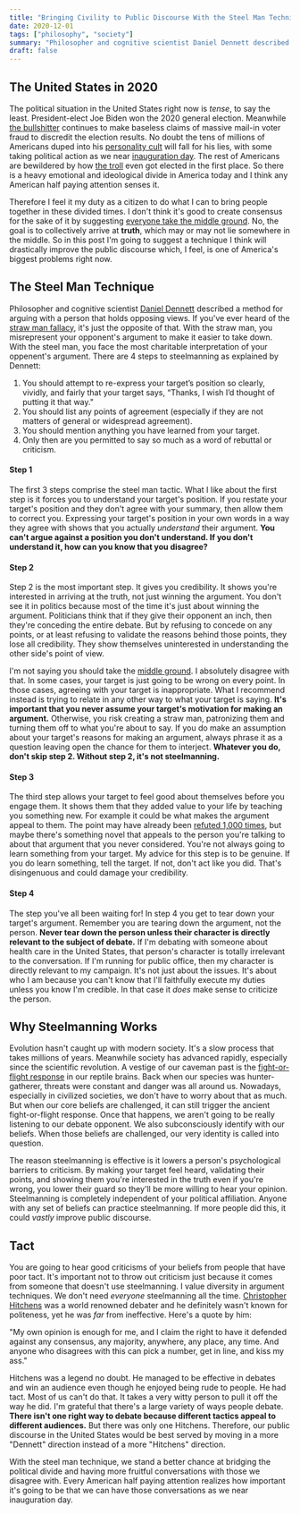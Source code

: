 ```yaml
---
title: "Bringing Civility to Public Discourse With the Steel Man Technique"
date: 2020-12-01
tags: ["philosophy", "society"]
summary: "Philosopher and cognitive scientist Daniel Dennett described a method for arguing with a person that holds opposing views. If you’ve ever heard of the straw man fallacy, it’s just the opposite of that. With the straw man, you misrepresent your opponent’s argument to make it easier to take down. With the steel man, you face the most charitable interpretation of your oppenent’s argument."
draft: false
---
```

## The United States in 2020
The political situation in the United States right now is _tense_, to say the least. President-elect Joe Biden won the 2020 general election. Meanwhile [the bullshitter](https://stallman.org/glossary.html#bullshitter) continues to make baseless claims of massive mail-in voter fraud to discredit the election results. No doubt the tens of millions of Americans duped into his [personality cult](https://en.wikipedia.org/wiki/Cult_of_personality) will fall for his lies, with some taking political action as we near [inauguration day](https://en.wikipedia.org/wiki/United_States_presidential_inauguration). The rest of Americans are bewildered by how [the troll](https://stallman.org/glossary.html#troll) even got elected in the first place. So there is a heavy emotional and ideological divide in America today and I think any American half paying attention senses it.

Therefore I feel it my duty as a citizen to do what I can to bring people together in these divided times. I don't think it's good to create consensus for the sake of it by suggesting [everyone take the middle ground](https://yourlogicalfallacyis.com/middle-ground). No, the goal is to collectively arrive at __truth__, which may or may not lie somewhere in the middle. So in this post I'm going to suggest a technique I think will drastically improve the public discourse which, I feel, is one of America's biggest problems right now.

## The Steel Man Technique
Philosopher and cognitive scientist [Daniel Dennett](https://en.wikipedia.org/wiki/Daniel_Dennett) described a method for arguing with a person that holds opposing views. If you've ever heard of the [straw man fallacy](https://yourlogicalfallacyis.com/strawman), it's just the opposite of that. With the straw man, you misrepresent your opponent's argument to make it easier to take down. With the steel man, you face the most charitable interpretation of your oppenent's argument. There are 4 steps to steelmanning as explained by Dennett:

1. You should attempt to re-express your target’s position so clearly, vividly, and fairly that your target says, “Thanks, I wish I’d thought of putting it that way."
2. You should list any points of agreement (especially if they are not matters of general or widespread agreement).
3. You should mention anything you have learned from your target.
4. Only then are you permitted to say so much as a word of rebuttal or criticism.

#### Step 1
The first 3 steps comprise the steel man tactic. What I like about the first step is it forces you to understand your target's position. If you restate your target's position and they don't agree with your summary, then allow them to correct you. Expressing your target's position in your own words in a way they agree with shows that you actually _understand_ their argument. __You can't argue against a position you don't understand. If you don't understand it, how can you know that you disagree?__

#### Step 2
Step 2 is the most important step. It gives you credibility. It shows you're interested in arriving at the truth, not just winning the argument. You don't see it in politics because most of the time it's just about winning the argument. Politicians think that if they give their opponent an inch, then they're conceding the entire debate. But by refusing to concede on any points, or at least refusing to validate the reasons behind those points, they lose all credibility. They show themselves uninterested in understanding the other side's point of view.

I'm not saying you should take the [middle ground](https://yourlogicalfallacyis.com/middle-ground). I absolutely disagree with that. In some cases, your target is just going to be wrong on every point. In those cases, agreeing with your target is inappropriate. What I recommend instead is trying to relate in any other way to what your target is saying. __It's important that you never assume your target's motivation for making an argument.__ Otherwise, you risk creating a straw man, patronizing them and turning them off to what you're about to say. If you do make an assumption about your target's reasons for making an argument, always phrase it as a question leaving open the chance for them to interject. __Whatever you do, don't skip step 2. Without step 2, it's not steelmanning.__ 

#### Step 3
The third step allows your target to feel good about themselves before you engage them. It shows them that they added value to your life by teaching you something new. For example it could be what makes the argument appeal to them. The point may have already been [refuted 1,000 times](https://rationalwiki.org/wiki/Point_refuted_a_thousand_times), but maybe there's something novel that appeals to the person you're talking to about that argument that you never considered. You're not always going to learn something from your target. My advice for this step is to be genuine. If you do learn something, tell the target. If not, don't act like you did. That's disingenuous and could damage your credibility.

#### Step 4
The step you've all been waiting for! In step 4 you get to tear down your target's argument. Remember you are tearing down the argument, not the person. __Never tear down the person unless their character is directly relevant to the subject of debate.__ If I'm debating with someone about health care in the United States, that person's character is totally irrelevant to the conversation. If I'm running for public office, then my character is directly relevant to my campaign. It's not just about the issues. It's about who I am because you can't know that I'll faithfully execute my duties unless you know I'm credible. In that case it _does_ make sense to criticize the person.

## Why Steelmanning Works
Evolution hasn't caught up with modern society. It's a slow process that takes millions of years. Meanwhile society has advanced rapidly, especially since the scientific revolution. A vestige of our caveman past is the [fight-or-flight response](https://en.wikipedia.org/wiki/Fight-or-flight_response_(in_humans)) in our reptile brains. Back when our species was hunter-gatherer, threats were constant and danger was all around us. Nowadays, especially in civilized societies, we don't have to worry about that as much. But when our core beliefs are challenged, it can still trigger the ancient fight-or-flight response. Once that happens, we aren't going to be really listening to our debate opponent. We also subconsciously identify with our beliefs. When those beliefs are challenged, our very identity is called into question.

The reason steelmanning is effective is it lowers a person's psychological barriers to criticism. By making your target feel heard, validating their points, and showing them you're interested in the truth even if you're wrong, you lower their guard so they'll be more willing to hear your opinion. Steelmanning is completely independent of your political affiliation. Anyone with any set of beliefs can practice steelmanning. If more people did this, it could _vastly_ improve public discourse.

## Tact
You are going to hear good criticisms of your beliefs from people that have poor tact. It's important not to throw out criticism just because it comes from someone that doesn't use steelmanning. I value diversity in argument techniques. We don't need _everyone_ steelmanning all the time. [Christopher Hitchens](https://christopherhitchens.net/) was a world renowned debater and he definitely wasn't known for politeness, yet he was _far_ from ineffective. Here's a quote by him:

"My own opinion is enough for me, and I claim the right to have it defended against any consensus, any majority, anywhere, any place, any time. And anyone who disagrees with this can pick a number, get in line, and kiss my ass."

Hitchens was a legend no doubt. He managed to be effective in debates and win an audience even though he enjoyed being rude to people. He had tact. Most of us can't do that. It takes a very witty person to pull it off the way he did. I'm grateful that there's a large variety of ways people debate. __There isn't one right way to debate because different tactics appeal to different audiences.__ But there was only one Hitchens. Therefore, our public discourse in the United States would be best served by moving in a more "Dennett" direction instead of a more "Hitchens" direction.

With the steel man technique, we stand a better chance at bridging the political divide and having more fruitful conversations with those we disagree with. Every American half paying attention realizes how important it's going to be that we can have those conversations as we near inauguration day.
